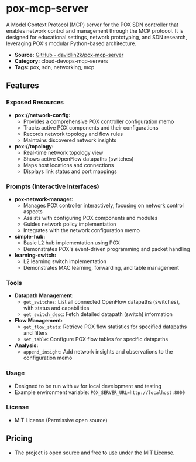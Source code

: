 # pox-mcp-server

A Model Context Protocol (MCP) server for the POX SDN controller that enables network control and management through the MCP protocol. It is designed for educational settings, network prototyping, and SDN research, leveraging POX's modular Python-based architecture.

- **Source:** [GitHub - davidlin2k/pox-mcp-server](https://github.com/davidlin2k/pox-mcp-server)
- **Category:** cloud-devops-mcp-servers
- **Tags:** pox, sdn, networking, mcp

## Features

### Exposed Resources
- **pox://network-config:**
  - Provides a comprehensive POX controller configuration memo
  - Tracks active POX components and their configurations
  - Records network topology and flow rules
  - Maintains discovered network insights
- **pox://topology:**
  - Real-time network topology view
  - Shows active OpenFlow datapaths (switches)
  - Maps host locations and connections
  - Displays link status and port mappings

### Prompts (Interactive Interfaces)
- **pox-network-manager:**
  - Manages POX controller interactively, focusing on network control aspects
  - Assists with configuring POX components and modules
  - Guides network policy implementation
  - Integrates with the network configuration memo
- **simple-hub:**
  - Basic L2 hub implementation using POX
  - Demonstrates POX's event-driven programming and packet handling
- **learning-switch:**
  - L2 learning switch implementation
  - Demonstrates MAC learning, forwarding, and table management

### Tools
- **Datapath Management:**
  - `get_switches`: List all connected OpenFlow datapaths (switches), with status and capabilities
  - `get_switch_desc`: Fetch detailed datapath (switch) information
- **Flow Management:**
  - `get_flow_stats`: Retrieve POX flow statistics for specified datapaths and filters
  - `set_table`: Configure POX flow tables for specific datapaths
- **Analysis:**
  - `append_insight`: Add network insights and observations to the configuration memo

### Usage
- Designed to be run with `uv` for local development and testing
- Example environment variable: `POX_SERVER_URL=http://localhost:8000`

### License
- MIT License (Permissive open source)

## Pricing

- The project is open source and free to use under the MIT License.
